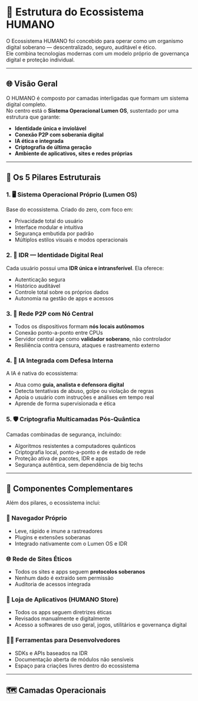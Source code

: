 # 🧬 Estrutura do Ecossistema HUMANO

O Ecossistema HUMANO foi concebido para operar como um organismo digital soberano — descentralizado, seguro, auditável e ético.  
Ele combina tecnologias modernas com um modelo próprio de governança digital e proteção individual.

---

## 🌐 Visão Geral

O HUMANO é composto por camadas interligadas que formam um sistema digital completo.  
No centro está o **Sistema Operacional Lumen OS**, sustentado por uma estrutura que garante:

- **Identidade única e inviolável**
- **Conexão P2P com soberania digital**
- **IA ética e integrada**
- **Criptografia de última geração**
- **Ambiente de aplicativos, sites e redes próprias**

---

## 🧱 Os 5 Pilares Estruturais

### 1. 🖥️ Sistema Operacional Próprio (Lumen OS)

Base do ecossistema. Criado do zero, com foco em:

- Privacidade total do usuário  
- Interface modular e intuitiva  
- Segurança embutida por padrão  
- Múltiplos estilos visuais e modos operacionais  

### 2. 🪪 IDR — Identidade Digital Real

Cada usuário possui uma **IDR única e intransferível**. Ela oferece:

- Autenticação segura  
- Histórico auditável  
- Controle total sobre os próprios dados  
- Autonomia na gestão de apps e acessos  

### 3. 🔗 Rede P2P com Nó Central

- Todos os dispositivos formam **nós locais autônomos**  
- Conexão ponto-a-ponto entre CPUs  
- Servidor central age como **validador soberano**, não controlador  
- Resiliência contra censura, ataques e rastreamento externo  

### 4. 🧠 IA Integrada com Defesa Interna

A IA é nativa do ecossistema:

- Atua como **guia, analista e defensora digital**  
- Detecta tentativas de abuso, golpe ou violação de regras  
- Apoia o usuário com instruções e análises em tempo real  
- Aprende de forma supervisionada e ética  

### 5. 🛡️ Criptografia Multicamadas Pós-Quântica

Camadas combinadas de segurança, incluindo:

- Algoritmos resistentes a computadores quânticos  
- Criptografia local, ponto-a-ponto e de estado de rede  
- Proteção ativa de pacotes, IDR e apps  
- Segurança autêntica, sem dependência de big techs  

---

## 🧩 Componentes Complementares

Além dos pilares, o ecossistema inclui:

### 🧭 Navegador Próprio

- Leve, rápido e imune a rastreadores  
- Plugins e extensões soberanas  
- Integrado nativamente com o Lumen OS e IDR  

### 🌐 Rede de Sites Éticos

- Todos os sites e apps seguem **protocolos soberanos**  
- Nenhum dado é extraído sem permissão  
- Auditoria de acessos integrada  

### 📲 Loja de Aplicativos (HUMANO Store)

- Todos os apps seguem diretrizes éticas  
- Revisados manualmente e digitalmente  
- Acesso a softwares de uso geral, jogos, utilitários e governança digital  

### 🧑‍💻 Ferramentas para Desenvolvedores

- SDKs e APIs baseados na IDR  
- Documentação aberta de módulos não sensíveis  
- Espaço para criações livres dentro do ecossistema  

---

## 🗺️ Camadas Operacionais


